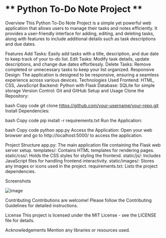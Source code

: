 # ** Python To-Do Note Project **
Overview
This Python To-Do Note Project is a simple yet powerful web application that allows users to manage their tasks and notes efficiently. It provides a user-friendly interface for adding, editing, and deleting tasks, along with features to include additional details such as task descriptions and due dates.

Features
Add Tasks: Easily add tasks with a title, description, and due date to keep track of your to-do list.
Edit Tasks: Modify task details, update descriptions, and change due dates effortlessly.
Delete Tasks: Remove completed or unnecessary tasks to keep your list organized.
Responsive Design: The application is designed to be responsive, ensuring a seamless experience across various devices.
Technologies Used
Frontend: HTML, CSS, JavaScript
Backend: Python with Flask
Database: SQLite for simple storage
Version Control: Git and GitHub
Setup and Usage
Clone the Repository:

bash
Copy code
git clone https://github.com/your-username/your-repo.git
Install Dependencies:

bash
Copy code
pip install -r requirements.txt
Run the Application:

bash
Copy code
python app.py
Access the Application:
Open your web browser and go to http://localhost:5000/ to access the application.

Project Structure
app.py: The main application file containing the Flask web server setup.
templates/: Contains HTML templates for rendering pages.
static/css/: Holds the CSS styles for styling the frontend.
static/js/: Includes JavaScript files for handling frontend interactivity.
static/images/: Stores any images or icons used in the project.
requirements.txt: Lists the project dependencies.

Screenshots

![image](https://github.com/Anandoptimus/Day89/assets/101982906/ec62ed5e-07cd-46fc-8e64-22289254cb70)

Contributing
Contributions are welcome! Please follow the Contributing Guidelines for detailed instructions.

License
This project is licensed under the MIT License - see the LICENSE file for details.

Acknowledgements
Mention any libraries or resources used.
